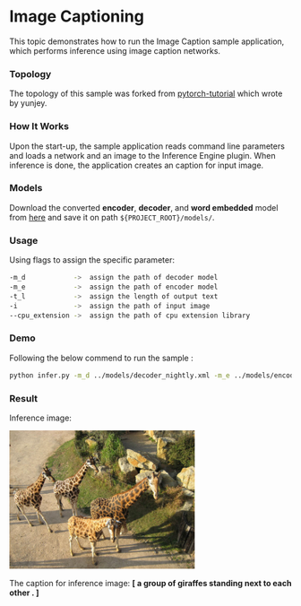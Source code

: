 # Image Captioning

This topic demonstrates how to run the Image Caption sample application, which performs inference using image caption networks.

### Topology
The topology of this sample was forked from [pytorch-tutorial](https://github.com/yunjey/pytorch-tutorial) which wrote by yunjey.

### How It Works 

Upon the start-up, the sample application reads command line parameters and loads a network and an image to the Inference Engine plugin. When inference is done, the application creates an caption for input image.

### Models

Download the converted __encoder__, __decoder__, and __word embedded__ model from [here](https://drive.google.com/file/d/1niJmVuYDY5MEPJ1ogsvplDrxC94MSDnX/view?usp=sharing) and save it on path `${PROJECT_ROOT}/models/`.

### Usage

Using flags to assign the specific parameter:
```sh
-m_d            ->  assign the path of decoder model
-m_e            ->  assign the path of encoder model
-t_l            ->  assign the length of output text
-i              ->  assign the path of input image
--cpu_extension ->  assign the path of cpu extension library
```

### Demo

Following the below commend to run the sample :
```sh
python infer.py -m_d ../models/decoder_nightly.xml -m_e ../models/encoder.xml -i ../images/example.png -t_l 20 --cpu_extension ${PATH_OF_CPU_EXTENSION_LIBRARY}
```
### Result

Inference image:

![alt text](images/example.png)

The caption for inference image:
__[<start> a group of giraffes standing next to each other . <end>]__
